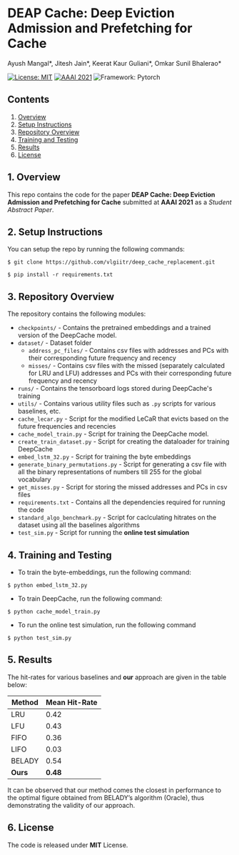 # DEAP Cache: Deep Eviction Admission and Prefetching for Cache
Ayush Mangal*, Jitesh Jain*, Keerat Kaur Guliani*, Omkar Sunil Bhalerao*

[![License: MIT](https://img.shields.io/badge/License-MIT-blue.svg)](https://opensource.org/licenses/MIT)
[![AAAI 2021](https://img.shields.io/badge/Conference-AAAI-brightgreen.svg)](https://aaai.org/Conferences/AAAI-21/student-abstract-call/)
![Framework: Pytorch](https://img.shields.io/badge/Framework-Pytorch-orange.svg)

## Contents
1. [Overview](#1-overview)
2. [Setup Instructions](#2-setup-instructions)
3. [Repository Overview](#3-repository-overview)
4. [Training and Testing](#4-training-and-testing)
5. [Results](#5-results)
6. [License](#6-license)

## 1. Overview

This repo contains the code for the paper **DEAP Cache: Deep Eviction Admission and Prefetching for Cache** submitted at **AAAI 2021** as a *Student Abstract Paper*.

## 2. Setup Instructions

You can setup the repo by running the following commands:
```
$ git clone https://github.com/vlgiitr/deep_cache_replacement.git

$ pip install -r requirements.txt
```

## 3. Repository Overview

The repository contains the following modules:

- `checkpoints/` - Contains the pretrained embeddings and a trained version of the DeepCache model.
- `dataset/` - Dataset folder
    - `address_pc_files/` - Contains csv files with addresses and PCs with their corresponding future frequency and recency
    - `misses/` - Contains csv files with the missed (separately calculated for LRU and LFU) addresses and PCs with their corresponding future frequency and recency
- `runs/`  - Contains the tensorboard logs stored during DeepCache's training
- `utils/` - Contains various utility files such as `.py` scripts for various baselines, etc. 
- `cache_lecar.py` - Script for the modified LeCaR that evicts based on the future frequencies and recencies 
- `cache_model_train.py` - Script for training the DeepCache model.
- `create_train_dataset.py` - Script for creating the dataloader for training DeepCache
- `embed_lstm_32.py` - Script for training the byte embeddings 
- `generate_binary_permutations.py` - Script for generating a csv file with all the binary representations of numbers till 255 for the global vocabulary
- `get_misses.py` - Script for storing the missed addresses and PCs in csv files
- `requirements.txt` - Contains all the dependencies required for running the code
- `standard_algo_benchmark.py` - Script for caclculating hitrates on the dataset using all the baselines algorithms
- `test_sim.py` - Script for running the **online test simulation**

## 4. Training and Testing

- To train the byte-embeddings, run the following command:
```
$ python embed_lstm_32.py 
```
- To train DeepCache, run the following command:
```
$ python cache_model_train.py
```
- To run the online test simulation, run the following command
```
$ python test_sim.py
```

## 5. Results

The hit-rates for various baselines and **our** approach are given in the table below:

| Method  | Mean Hit-Rate |
| ------- | ------------- |
| LRU     | 0.42          |
| LFU     | 0.43          |
| FIFO    | 0.36          |
| LIFO    | 0.03          |
| BELADY  | 0.54          |
| **Ours**| **0.48**      |

It can be observed that our method comes the closest in performance to the optimal figure obtained from BELADY’s algorithm (Oracle), thus demonstrating the validity of our approach.

## 6. License

The code is released under **MIT** License.
